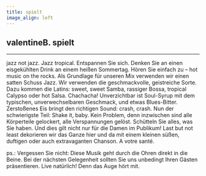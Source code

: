 ```yaml
---
title: spielt
image_align: left
---
```


## valentineB. spielt
-----
jazz not jazz. Jazz tropical. Entspannen Sie sich. Denken Sie an einen eisgekühlten Drink an einem
heißen Sommertag. Hören Sie einfach zu – hot music on the rocks. Als Grundlage für unseren Mix
verwenden wir einen satten Schuss Jazz. Wir verwenden die geschmackvolle, geistreiche Sorte. Dazu
kommen die Latins: sweet, sweet Samba, rassiger Bossa, tropical Calypso oder hot Salsa. Chachacha!
Unverzichtbar ist Soul-Syrup mit dem typischen, unverwechselbaren Geschmack, und etwas Blues-Bitter.
Zerstoßenes Eis bringt den richtigen Sound: crash, crash. Nun der schwierigste Teil: Shake it, baby.
Kein Problem, denn inzwischen sind alle Körperteile gelockert, alle Verspannungen gelöst. Schütteln
Sie alles, was Sie haben. Und dies gilt nicht nur für die Damen im Publikum! Last but not least dekorieren
wir das Ganze hier und da mit einem kleinen süßen, duftigen oder auch extravaganten Chanson.
A votre santé.

ps.: Vergessen Sie nicht: Diese Musik geht durch die Ohren direkt in die Beine. Bei der nächsten Gelegenheit
sollten Sie uns unbedingt Ihren Gästen präsentieren. Live natürlich! Denn das Auge hört mit.